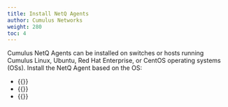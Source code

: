 ```yaml
---
title: Install NetQ Agents
author: Cumulus Networks
weight: 280
toc: 4
---
```

Cumulus NetQ Agents can be installed on switches or hosts running Cumulus Linux, Ubuntu, Red Hat Enterprise, or CentOS operating systems (OSs). Install the NetQ Agent based on the OS:

- {{<link title="Install and Configure the NetQ Agent on Cumulus Linux Switches" text="Cumulus Linux">}}
- {{<link title="Install and Configure the NetQ Agent on Ubuntu Servers" text="Ubuntu">}}
- {{<link title="Install and Configure the NetQ Agent on RHEL and CentOS Servers" text="Red Hat or CentOS">}}
